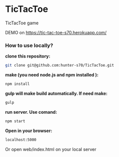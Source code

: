 # TicTacToe
TicTacToe game

DEMO on https://tic-tac-toe-s70.herokuapp.com/

<h3><strong>How to use locally?</strong></h3>

<strong>clone this repository:</strong>
```bash
git clone git@github.com:hunter-s70/TicTacToe.git
```

<strong>make (you need node.js and npm installed ):</strong>
```bash
npm install
```

<strong>gulp will make build automatically. If need make:</strong>
```bash
gulp
```

<strong>run server. Use comand:</strong>
```bash
npm start
```

<strong>Open in your browser:</strong>
```bash
localhost:5000
```

Or open web/index.html on your local server
